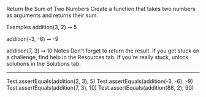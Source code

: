 
Return the Sum of Two Numbers
Create a function that takes two numbers as arguments and returns their sum.

Examples
addition(3, 2) ➞ 5

addition(-3, -6) ➞ -9

addition(7, 3) ➞ 10
Notes
Don't forget to return the result.
If you get stuck on a challenge, find help in the Resources tab.
If you're really stuck, unlock solutions in the Solutions tab.

-----------------------------

Test.assertEquals(addition(2, 3), 5)
Test.assertEquals(addition(-3, -6), -9)
Test.assertEquals(addition(7, 3), 10)
Test.assertEquals(addition(88, 2), 90)
